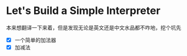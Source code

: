 # Let's Build a Simple Interpreter  

本来想翻译一下来着，但是发现无论是英文还是中文水品都不咋地，挖个坑先  

- [x] 一个简单的加法器  
- [x] 加减法
